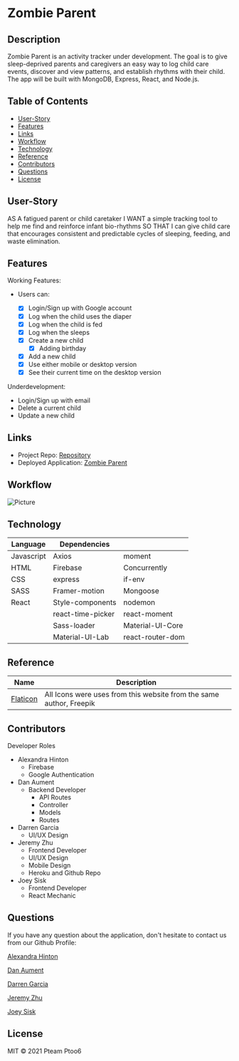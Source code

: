 # Zombie Parent

## Description

Zombie Parent is an activity tracker under development. The goal is to give sleep-deprived parents and caregivers an easy way to log child care events, discover and view patterns, and establish rhythms with their child. The app will be built with MongoDB, Express, React, and Node.js.

## Table of Contents

* [User-Story](#User-Story)
* [Features](#Features)
* [Links](#Links)
* [Workflow](#Workflow)
* [Technology](#Technology)
* [Reference](#Reference)
* [Contributors](#Contributors)
* [Questions](#Questions)
* [License](#License)

## User-Story

AS A fatigued parent or child caretaker
I WANT a simple tracking tool to help me find and reinforce infant bio-rhythms 
SO THAT I can give child care that encourages consistent and predictable cycles of sleeping, feeding, and waste elimination.

## Features

Working Features: 

* Users can:
    
    * [x] Login/Sign up with Google account
    * [x] Log when the child uses the diaper
    * [x] Log when the child is fed
    * [x] Log when the sleeps
    * [x] Create a new child
        * [x] Adding birthday
    * [x] Add a new child
    * [x] Use either mobile or desktop version
    * [x] See their current time on the desktop version

Underdevelopment:

* Login/Sign up with email
* Delete a current child
* Update a new child

## Links

* Project Repo: [Repository](https://github.com/jeishu/zombie-parent)
* Deployed Application: [Zombie Parent](https://zombie-parent.herokuapp.com/)

## Workflow

![Picture](./public/images/DungeonScribe1.png)

## Technology

| Language | Dependencies |  |
| --- | --- | --- |
| Javascript | Axios | moment |
| HTML | Firebase | Concurrently |
| CSS | express | if-env |
| SASS | Framer-motion | Mongoose |
| React | Style-components | nodemon |
| | react-time-picker | react-moment |
| | Sass-loader | Material-UI-Core |
| | Material-UI-Lab | react-router-dom

## Reference

| Name | Description |
| --- | --- | 
| [Flaticon](https://www.flaticon.com/authors/freepik) | All Icons were uses from this website from the same author, Freepik |

## Contributors

Developer Roles

* Alexandra Hinton
    * Firebase
    * Google Authentication
* Dan Aument
    * Backend Developer
        * API Routes
        * Controller
        * Models
        * Routes
* Darren Garcia
    * UI/UX Design
* Jeremy Zhu
    * Frontend Developer
    * UI/UX Design
    * Mobile Design
    * Heroku and Github Repo
* Joey Sisk
    * Frontend Developer
    * React Mechanic


## Questions
If you have any question about the application, don't hesitate to contact us from our Github Profile:

[Alexandra Hinton](https://github.com/a-hinton)

[Dan Aument](https://github.com/danaument)

[Darren Garcia](https://github.com/notdarrengarcia)

[Jeremy Zhu](https://github.com/jeishu)

[Joey Sisk](https://github.com/Joey-Sisk)


## License

MIT © 2021 Pteam Ptoo6
